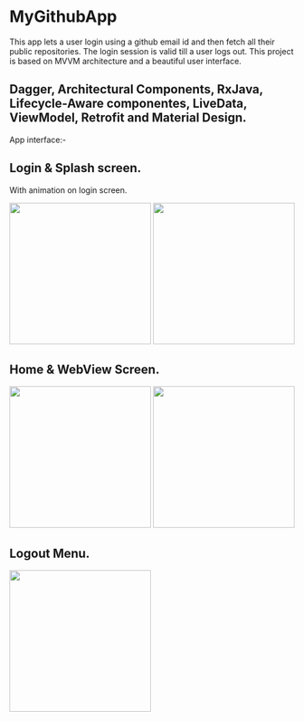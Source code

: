 # MyGithubApp


This app lets a user login using a github email id and then fetch all their public repositories. The login session is valid till a user logs out.
This project is based on MVVM architecture and a beautiful user interface.

## Dagger, Architectural Components,  RxJava, Lifecycle-Aware componentes, LiveData, ViewModel, Retrofit and Material Design.


App interface:-

## Login & Splash screen.

With animation on login screen.

<img src="https://user-images.githubusercontent.com/39986507/113983065-22554880-9867-11eb-8ccd-c691174b029f.png" width="250">  <img src="https://user-images.githubusercontent.com/39986507/113983094-2aad8380-9867-11eb-9cfd-4f65b8cb5e2b.png" width="250">   

## Home & WebView Screen.
<img src="https://user-images.githubusercontent.com/39986507/113983087-28e3c000-9867-11eb-8f84-5f36333b73ef.png" width="250">  <img src="https://user-images.githubusercontent.com/39986507/114000807-f3e06900-9878-11eb-891b-2d9d28822474.png" width="250"> 

## Logout Menu.

<img src="https://user-images.githubusercontent.com/39986507/113983083-27b29300-9867-11eb-87d6-53407917d913.png" width="250">


